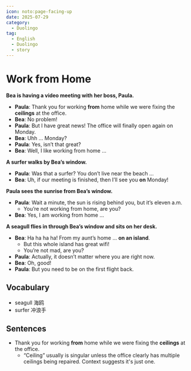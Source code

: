 ```yaml
---
icon: noto:page-facing-up
date: 2025-07-29
category:
  - Duolingo
tag:
  - English
  - Duolingo
  - story
---
```


# Work from Home

**Bea is having a video meeting with her boss, Paula.**

- **Paula**: Thank you for working **from** home while we were fixing the **ceilings** at the office.
- **Bea**: No problem!
- **Paula**: But I have great news! The office will finally open again on Monday.
- **Bea**: Uhh … Monday?
- **Paula**: Yes, isn’t that great?
- **Bea**: Well, I like working from home …

**A surfer walks by Bea’s window.**

- **Paula**: Was that a surfer? You don’t live near the beach …
- **Bea**: Uh, if our meeting is finished, then I’ll see you **on** Monday!

**Paula sees the sunrise from Bea’s window.**

- **Paula**: Wait a minute, the sun is rising behind you, but it’s eleven a.m.
  - You’re not working from home, are you?
- **Bea**: Yes, I am working from home …

**A seagull flies in through Bea’s window and sits on her desk.**

- **Bea**: Ha ha ha ha! From my aunt’s home … **on an island**.
  - But this whole island has great wifi!
  - You’re not mad, are you?
- **Paula**: Actually, it doesn’t matter where you are right now.
- **Bea**: Oh, good!
- **Paula**: But you need to be on the first flight back.

## Vocabulary

- seagull 海鸥
- surfer 冲浪手

## Sentences

- Thank you for working **from** home while we were fixing the **ceilings** at the office.
  - “Ceiling” usually is singular unless the office clearly has multiple ceilings being repaired. Context suggests it's just one.
